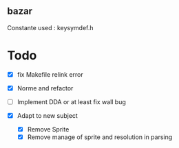 ## bazar

Constante used : keysymdef.h

# Todo

- [x] fix Makefile relink error
- [x] Norme and refactor

- [ ] Implement DDA or at least fix wall bug

- [x] Adapt to new subject
	- [x] Remove Sprite
	- [x] Remove manage of sprite and resolution in parsing
